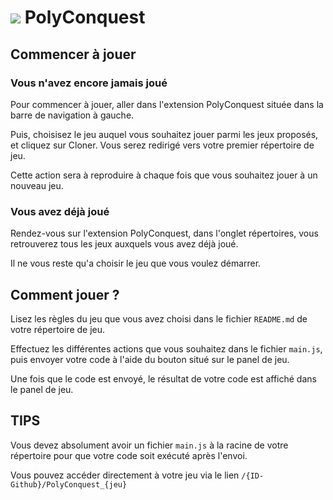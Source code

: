 # ![](https://www.polytech.umontpellier.fr/images/logo_entete.png) PolyConquest

## Commencer à jouer

### Vous n'avez encore jamais joué

Pour commencer à jouer, aller dans l'extension PolyConquest située dans la barre de navigation à gauche.

Puis, choisisez le jeu auquel vous souhaitez jouer parmi les jeux proposés, et cliquez sur Cloner. Vous serez redirigé vers votre premier répertoire de jeu.

Cette action sera à reproduire à chaque fois que vous souhaitez jouer à un nouveau jeu.

### Vous avez déjà joué

Rendez-vous sur l'extension PolyConquest, dans l'onglet répertoires, vous retrouverez tous les jeux auxquels vous avez déjà joué.

Il ne vous reste qu'a choisir le jeu que vous voulez démarrer.

## Comment jouer ?

Lisez les règles du jeu que vous avez choisi dans le fichier `README.md` de votre répertoire de jeu.

Effectuez les différentes actions que vous souhaitez dans le fichier `main.js`, puis envoyer votre code à l'aide du bouton situé sur le panel de jeu.

Une fois que le code est envoyé, le résultat de votre code est affiché dans le panel de jeu. 

## TIPS

Vous devez absolument avoir un fichier `main.js` à la racine de votre répertoire pour que votre code soit exécuté après l'envoi.

Vous pouvez accéder directement à votre jeu via le lien `/{ID-Github}/PolyConquest_{jeu}`







